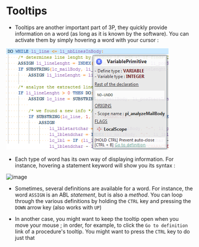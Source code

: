 # Tooltips #

* Tooltips are another important part of 3P, they quickly provide information on a word (as long as it is known by the software). You can activate them by simply hovering a word with your cursor :

![image](../content_images/3b6b3e8e-8d54-11e5-8162-297dcb0f4c5c.png)

* Each type of word has its own way of displaying information. For instance, hovering a statement keyword will show you its syntax :

![image](https://cloud.githubusercontent.com/assets/11553075/11218361/efc50de2-8d54-11e5-8181-f63a60eff0b8.png)

* Sometimes, several definitions are available for a word. For instance, the word `ASSIGN` is an ABL *statement*, but is also a *method*. You can loop through the various definitions by holding the `CTRL` key and pressing the `DOWN` arrow key (also works with `UP`)

* In another case, you might want to keep the tooltip open when you move your mouse ; in order, for example, to click the `Go to definition` link of a procedure's tooltip. You might want to press the `CTRL` key to do just that
